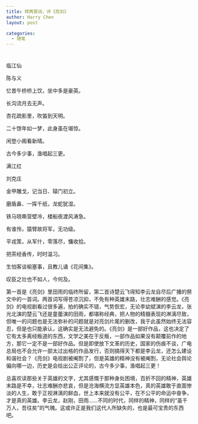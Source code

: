 ```yaml
---
title: 转两首词，评《亮剑》
author: Harry Chen
layout: post

categories:
  - 随笔
---
```

# 

临江仙

陈与义

忆昔午桥桥上饮，坐中多是豪英。

长沟流月去无声。

杏花疏影里，吹笛到天明。

二十馀年如一梦，此身虽在堪惊。

闲登小阁看新晴。

古今多少事，渔唱起三更。

满江红

刘克庄

金甲雕戈，记当日、辕门初立。

磨盾鼻、一挥千纸，龙蛇犹湿。

铁马晓嘶营壁冷，楼船夜渡风涛急。

有谁怜，猿臂故将军，无功级。

平戎策，从军什，零落尽，慵收拾。

把茶经香传，时时温习。

生怕客谈榆塞事，且教儿诵《花间集》。

叹臣之壮也不如人，今何及。

第一首是《亮剑》里田雨的临终所留，第二首诗楚云飞得知李云龙自尽后广播的祭文中的一首词。两首词写得苍凉沉抑，不免有种英雄末路，壮志难酬的感觉。《亮剑》的电视剧看过很多遍，拍的确实不错，气势恢宏，无论李幼斌演的李云龙，张光北演的楚云飞还是童蕾演的田雨，都堪称经典，把人物的精髓表现的淋漓尽致，但唯一的问题也是无法弥补的问题就是对亮剑片尾的删改，我于此虽然始终无法容忍，但是也只能承认，这确实是无法避免的。《亮剑》是一部好作品，这也决定了它有太多离经叛道的东西，文学之美在于反叛，一部作品如果没有颠覆前作的地方，那它一定不是一部好作品。但是即使放下文革的历史，国家的伤痕不谈，广电总局也不会允许一部太过出格的作品发行，否则搞得天下都是李云龙，还怎么建设和谐社会？《亮剑》电视剧被阉割了，但是英雄的精神没有被阉割，无论社会舆论偏向哪一边，历史是会给出公正评论的，古今多少事，渔唱起三更！

总喜欢读那些关于英雄的文字，尤其感慨于那种身处困境，百折不回的精神，英雄末路是不幸，壮志难酬亦悲哀，但是沧海横流方显英雄本色，真的英雄敢于直面惨淡的人生，敢于正视淋漓的鲜血，世上本来就没有公平，在不公平的命运中奋争，才是真的英雄。李云龙，赵刚，田雨……不同的时代，同样的精神，同样的“虽千万人，吾往矣”的气魄。这或许正是我们这代人所缺失的，也是最可宝贵的东西吧。
